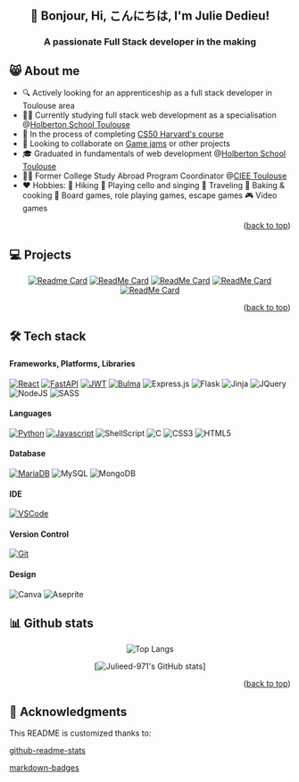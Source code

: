 <a name="readme-top"></a>

<div align="center">

## 👋 Bonjour, Hi, こんにちは, I'm Julie Dedieu!
### A passionate Full Stack developer in the making

</div>


## 😸 About me


- 🔍 Actively looking for an apprenticeship as a full stack developer in Toulouse area
- 👨‍💻 Currently studying full stack web development as a specialisation @<a href="https://www.holbertonschool.fr/campus/toulouse">Holberton School Toulouse</a>
- 🦆 In the process of completing <a href="https://cs50.harvard.edu/x/2024/">CS50 Harvard's course</a>
- 🤝 Looking to collaborate on <a href="https://itch.io/jams">Game jams</a> or other projects
- 🎓 Graduated in fundamentals of web development @<a href="https://www.holbertonschool.fr/campus/toulouse">Holberton School Toulouse</a>
- 👩‍💼 Former College Study Abroad Program Coordinator @<a href="https://www.ciee.org/go-abroad/college-study-abroad/locations/france/toulouse">CIEE Toulouse</a>
- ❤️ Hobbies: 🥾 Hiking 🎵 Playing cello and singing 🚅 Traveling 🍰 Baking & cooking 🎲 Board games, role playing games, escape games 🎮 Video games

<p align="right">(<a href="#readme-top">back to top</a>)</p>

## 💻 Projects

<div align="center">

[![Readme Card](https://github-readme-stats.vercel.app/api/pin/?username=Julieed-971&repo=CIEE_Toulouse_Website_Public&show_owner=true&description_lines_count=2&theme=github_dark)](https://github.com/Julieed-971/CIEE_Toulouse_Website_Public)
[![ReadMe Card](https://github-readme-stats.vercel.app/api/pin/?username=Julieed-971&repo=holbertonschool-printf&show_owner=true&description_lines_count=2&theme=github_dark)](https://github.com/Julieed-971/holbertonschool-printf)
[![ReadMe Card](https://github-readme-stats.vercel.app/api/pin/?username=Julieed-971&repo=holbertonschool-simple_shell&show_owner=true&description_lines_count=2&theme=github_dark)](https://github.com/Julieed-971/holbertonschool-simple_shell)
[![ReadMe Card](https://github-readme-stats.vercel.app/api/pin/?username=Julieed-971&repo=holbertonschool-AirBnB_clone_v4&show_owner=true&description_lines_count=2&theme=github_dark)](https://github.com/Julieed-971/holbertonschool-AirBnB_clone_v4)
[![ReadMe Card](https://github-readme-stats.vercel.app/api/pin/?username=Julieed-971&repo=holbertonschool-web-development&show_owner=true&description_lines_count=2&theme=github_dark)](https://github.com/Julieed-971/holbertonschool-web-development)


</div>

<p align="right">(<a href="#readme-top">back to top</a>)</p>

## 🛠️ Tech stack

#### Frameworks, Platforms, Libraries

[![React][React.js]][React-url] [![FastAPI][FastAPI]][FastAPI-url] [![JWT][JWT]][JWT-url] [![Bulma][Bulma]][Bulma-url] ![Express.js] ![Flask] ![Jinja] ![JQuery] ![NodeJS] ![SASS]

#### Languages

[![Python][Python]][Python-url] [![Javascript][Javascript]][Javascript-url]
![ShellScript] ![C] ![CSS3] ![HTML5]

#### Database

[![MariaDB][MariaDB]][MariaDB-url] ![MySQL] ![MongoDB]

#### IDE

[![VSCode][VSCode]][VSCode-url]

#### Version Control

[![Git][Git]][Git-url]

#### Design

![Canva] ![Aseprite]

## 📊 Github stats

<div align="center">


![Top Langs](https://github-readme-stats.vercel.app/api/top-langs/?username=Julieed-971&size_weight=0.5&count_weight=0.5&layout=pie&hide=ShaderLab,HLSL&langs_count=8&theme=github_dark)


[![Julieed-971's GitHub stats](https://github-readme-stats.vercel.app/api?username=Julieed-971&show_icons=true&theme=github_dark)]

</div>

<p align="right">(<a href="#readme-top">back to top</a>)</p>

[React.js]: https://img.shields.io/badge/React-20232A?style=for-the-badge&logo=react&logoColor=61DAFB
[React-url]: https://reactjs.org/
[FastAPI]: https://img.shields.io/badge/FastAPI-20232A?style=for-the-badge&logo=fastapi&logoColor=61DAFB
[FastAPI-url]: https://fastapi.tiangolo.com/
[MariaDB]: https://img.shields.io/badge/MariaDB-20232A?style=for-the-badge&logo=mariadb&logoColor=61DAFB
[MariaDB-url]: https://mariadb.com/
[JWT]: https://img.shields.io/badge/JWT-20232A?style=for-the-badge&logo=JSON%20web%20tokens
[JWT-url]: https://jwt.io/
[VSCode]: https://img.shields.io/badge/Visual%20Studio%20Code-20232A.svg?style=for-the-badge&logo=visual-studio-code&logoColor=white
[VSCode-url]: https://code.visualstudio.com/
[Python]: https://img.shields.io/badge/python-20232A?style=for-the-badge&logo=python&logoColor=ffdd54
[Python-url]: https://www.python.org/
[JavaScript]: https://img.shields.io/badge/javascript-20232A.svg?style=for-the-badge&logo=javascript&logoColor=%23F7DF1E
[JavaScript-url]: https://javascript.info/
[Bulma]: https://img.shields.io/badge/bulma-20232A?style=for-the-badge&logo=bulma&logoColor=white
[Bulma-url]: https://bulma.io/
[Git]: https://img.shields.io/badge/git-20232A.svg?style=for-the-badge&logo=git&logoColor=white
[Git-url]: https://git-scm.com/
[ShellScript]: https://img.shields.io/badge/shell_script-20232A.svg?style=for-the-badge&logo=gnu-bash&logoColor=white
[C]: https://img.shields.io/badge/c-20232A.svg?style=for-the-badge&logo=c&logoColor=white
[CSS3]: https://img.shields.io/badge/css3-20232A.svg?style=for-the-badge&logo=css3&logoColor=white
[HTML5]: https://img.shields.io/badge/html5-20232A.svg?style=for-the-badge&logo=html5&logoColor=white
[MySQL]: https://img.shields.io/badge/mysql-20232A.svg?style=for-the-badge&logo=mysql&logoColor=white
[MongoDB]: https://img.shields.io/badge/MongoDB-20232A.svg?style=for-the-badge&logo=mongodb&logoColor=white
[Canva]: https://img.shields.io/badge/Canva-20232A.svg?style=for-the-badge&logo=Canva&logoColor=white
[Aseprite]: https://img.shields.io/badge/Aseprite-20232A?style=for-the-badge&logo=Aseprite&logoColor=#7D929E
[Express.js]: https://img.shields.io/badge/express.js-20232A.svg?style=for-the-badge&logo=express&logoColor=%2361DAFB
[Flask]: https://img.shields.io/badge/flask-20232A.svg?style=for-the-badge&logo=flask&logoColor=white
[Jinja]: https://img.shields.io/badge/jinja-20232A.svg?style=for-the-badge&logo=jinja&logoColor=black
[jQuery]: https://img.shields.io/badge/jquery-20232A.svg?style=for-the-badge&logo=jquery&logoColor=white
[NodeJS]: https://img.shields.io/badge/node.js-20232A?style=for-the-badge&logo=node.js&logoColor=white
[SASS]: https://img.shields.io/badge/SASS-20232A.svg?style=for-the-badge&logo=SASS&logoColor=white

## 🙏 Acknowledgments

This README is customized thanks to:

<a href="https://github.com/anuraghazra/github-readme-stats">github-readme-stats</a>

<a href="https://github.com/Ileriayo/markdown-badges">markdown-badges</a>
